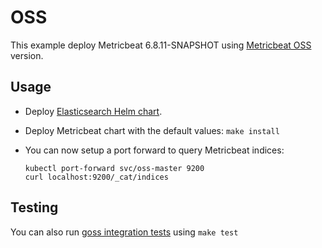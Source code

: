 # OSS

This example deploy Metricbeat 6.8.11-SNAPSHOT using [Metricbeat OSS][] version.


## Usage

* Deploy [Elasticsearch Helm chart][].

* Deploy Metricbeat chart with the default values: `make install`

* You can now setup a port forward to query Metricbeat indices:

  ```
  kubectl port-forward svc/oss-master 9200
  curl localhost:9200/_cat/indices
  ```


## Testing

You can also run [goss integration tests][] using `make test`


[metricbeat oss]: https://www.elastic.co/downloads/beats/metricbeat-oss
[elasticsearch helm chart]: https://github.com/elastic/helm-charts/tree/6.8/elasticsearch/examples/oss/
[goss integration tests]: https://github.com/elastic/helm-charts/tree/6.8/metricbeat/examples/oss/test/goss.yaml
